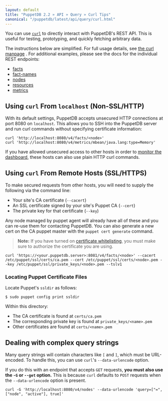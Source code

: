 ```yaml
---
layout: default
title: "PuppetDB 2.2 » API » Query » Curl Tips"
canonical: "/puppetdb/latest/api/query/curl.html"
---
```


[Facts]: ./v4/facts.html
[Nodes]: ./v4/nodes.html
[fact-names]: ./v4/fact-names.html
[Resources]: ./v4/resources.html
[Metrics]: ./v4/metrics.html
[curl]: http://curl.haxx.se/docs/manpage.html
[dashboard]: ../../maintain_and_tune.html#monitor-the-performance-dashboard
[whitelist]: ../../configure.html#certificate-whitelist


You can use [`curl`][curl] to directly interact with PuppetDB's REST API. This is useful for testing, prototyping, and quickly fetching arbitrary data.

The instructions below are simplified. For full usage details, see [the curl manpage][curl] . For additional examples, please see the docs for the individual REST endpoints:

* [facts][]
* [fact-names][]
* [nodes][]
* [resources][]
* [metrics][]

## Using `curl` From `localhost` (Non-SSL/HTTP)

With its default settings, PuppetDB accepts unsecured HTTP connections at port 8080 on `localhost`. This allows you to SSH into the PuppetDB server and run curl commands without specifying certificate information:

    curl 'http://localhost:8080/v4/facts/<node>'
    curl 'http://localhost:8080/v4/metrics/mbean/java.lang:type=Memory'

If you have allowed unsecured access to other hosts in order to [monitor the dashboard][dashboard], these hosts can also use plain HTTP curl commands.

## Using `curl` From Remote Hosts (SSL/HTTPS)

To make secured requests from other hosts, you will need to supply the following via the command line:

* Your site's CA certificate (`--cacert`)
* An SSL certificate signed by your site's Puppet CA (`--cert`)
* The private key for that certificate (`--key`)

Any node managed by puppet agent will already have all of these and you can re-use them for contacting PuppetDB. You can also generate a new cert on the CA puppet master with the `puppet cert generate` command.

> **Note:** If you have turned on [certificate whitelisting][whitelist], you must make sure to authorize the certificate you are using.

    curl 'https://<your.puppetdb.server>:8081/v4/facts/<node>' --cacert /etc/puppet/ssl/certs/ca.pem --cert /etc/puppet/ssl/certs/<node>.pem --key /etc/puppet/ssl/private_keys/<node>.pem --tslv1

### Locating Puppet Certificate Files

Locate Puppet's `ssldir` as follows:

    $ sudo puppet config print ssldir

Within this directory:

* The CA certificate is found at `certs/ca.pem`
* The corresponding private key is found at `private_keys/<name>.pem`
* Other certificates are found at `certs/<name>.pem`


## Dealing with complex query strings

Many query strings will contain characters like `[` and `]`, which must be URL-encoded. To handle this, you can use `curl`'s `--data-urlencode` option.

If you do this with an endpoint that accepts `GET` requests, **you must also use the `-G` or `--get` option.** This is because `curl` defaults to `POST` requests when the `--data-urlencode` option is present.

    curl -G 'http://localhost:8080/v4/nodes' --data-urlencode 'query=["=", ["node", "active"], true]'
